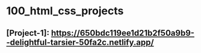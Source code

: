 # 100_html_css_projects

## [Project-1]: https://650bdc119ee1d21b2f50a9b9--delightful-tarsier-50fa2c.netlify.app/
